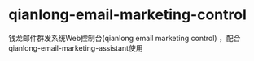 # qianlong-email-marketing-control
钱龙邮件群发系统Web控制台(qianlong email marketing control) ，配合qianlong-email-marketing-assistant使用
